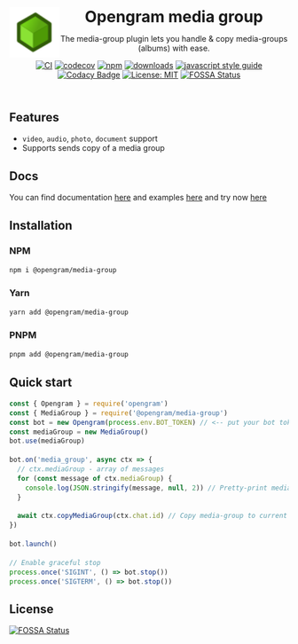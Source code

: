 <header>
<img src="https://raw.githubusercontent.com/OpengramJS/opengram/master/docs/media/Logo.svg" alt="logo" height="90" align="left">
<h1 style="display: inline">Opengram media group</h1>

The media-group plugin lets you handle & copy media-groups (albums) with ease.

[![CI][ci-image]][ci-url] [![codecov][codecov-image]][codecov-url] [![npm][npm-image]][npm-url] [![downloads][downloads-image]][downloads-url] [![javascript style guide][standard-image]][standard-url] [![Codacy Badge][codacy-image]][codacy-url] [![License: MIT][license-image]][license-url] [![FOSSA Status][fossa-image]][fossa-url]

</header>

## Features
*   `video`, `audio`, `photo`, `document` support
*   Supports sends copy of a media group

## Docs

You can find documentation [here](media-group.opengram.dev) and examples [here](https://github.com/OpengramJS/media-group/tree/master/examples) and try now [here](https://replit.com/team/Opengram)

## Installation

### NPM
```bash
npm i @opengram/media-group
```

### Yarn
```bash
yarn add @opengram/media-group
```

### PNPM
```bash
pnpm add @opengram/media-group
```

## Quick start

```js
const { Opengram } = require('opengram')
const { MediaGroup } = require('@opengram/media-group')
const bot = new Opengram(process.env.BOT_TOKEN) // <-- put your bot token here (https://t.me/BotFather)
const mediaGroup = new MediaGroup()
bot.use(mediaGroup)

bot.on('media_group', async ctx => {
  // ctx.mediaGroup - array of messages
  for (const message of ctx.mediaGroup) {
    console.log(JSON.stringify(message, null, 2)) // Pretty-print media group messages to console
  }

  await ctx.copyMediaGroup(ctx.chat.id) // Copy media-group to current chat
})

bot.launch()

// Enable graceful stop
process.once('SIGINT', () => bot.stop())
process.once('SIGTERM', () => bot.stop())

```

## License
[![FOSSA Status](https://app.fossa.com/api/projects/git%2Bgithub.com%2FOpengramJS%2Fmedia-group.svg?type=large)](https://app.fossa.com/projects/git%2Bgithub.com%2FOpengramJS%2Fmedia-group?ref=badge_large)

[codecov-image]: https://codecov.io/gh/OpengramJS/media-group/branch/master/graph/badge.svg?token=
[codecov-url]: https://codecov.io/gh/OpengramJS/media-group
[license-image]: https://img.shields.io/badge/License-MIT-yellow.svg
[license-url]: https://opensource.org/licenses/MIT
[codacy-image]: https://app.codacy.com/project/badge/Grade/123
[codacy-url]: https://www.codacy.com/gh/OpengramJS/media-group/dashboard?utm_source=github.com&amp;utm_medium=referral&amp;utm_content=OpengramJS/opengram&amp;utm_campaign=Badge_Grade
[ci-image]: https://github.com/OpengramJS/media-group/actions/workflows/ci.yml/badge.svg?branch=master
[ci-url]: https://github.com/OpengramJS/media-group/actions/workflows/ci.yml
[npm-image]: https://img.shields.io/npm/v/@opengram/media-group.svg
[npm-url]: https://npmjs.com/package/@opengram/media-group
[downloads-image]: https://img.shields.io/npm/dm/@opengram/media-group.svg
[downloads-url]: https://npmjs.com/package/@opengram/media-group
[standard-image]: https://img.shields.io/badge/code_style-standard-brightgreen.svg
[standard-url]: https://standardjs.com
[fossa-image]: https://app.fossa.com/api/projects/git%2Bgithub.com%2FOpengramJS%2Fmedia-group.svg?type=shield
[fossa-url]: https://app.fossa.com/projects/git%2Bgithub.com%2FOpengramJS%2Fmedia-group?ref=badge_shield
